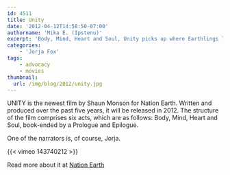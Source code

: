 ```yaml
---
id: 4511
title: Unity
date: '2012-04-12T14:58:50-07:00'
authorname: 'Mika E. (Ipstenu)'
excerpt: 'Body, Mind, Heart and Soul, Unity picks up where Earthlings left off, and Jorja narrates.'
categories:
    - 'Jorja Fox'
tags:
    - advocacy
    - movies
thumbnail:
  url: /img/blog/2012/unity.jpg
---
```


UNITY is the newest film by Shaun Monson for Nation Earth. Written and produced over the past five years, it will be released in 2012. The structure of the film comprises six acts, which are as follows: Body, Mind, Heart and Soul, book-ended by a Prologue and Epilogue.

One of the narrators is, of course, Jorja.

{{< vimeo 143740212 >}}

Read more about it at [Nation Earth](http://www.nationearth.com/unity)
